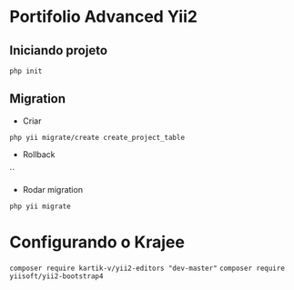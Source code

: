 # Portifolio Advanced Yii2

## Iniciando projeto

`php init`

## Migration

- Criar

`php yii migrate/create create_project_table`

- Rollback

``

- Rodar migration

`php yii migrate`

# Configurando o Krajee

`composer require kartik-v/yii2-editors "dev-master"`
`composer require yiisoft/yii2-bootstrap4`
